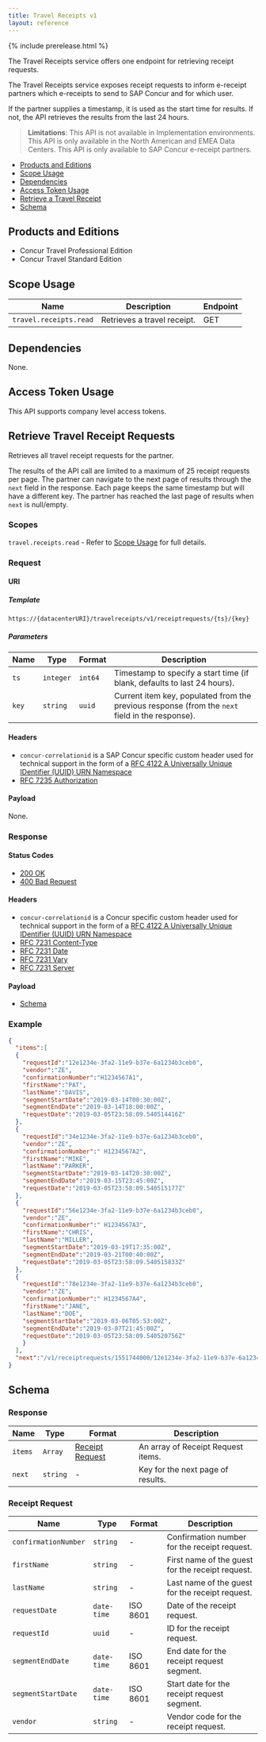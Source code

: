 ```yaml
---
title: Travel Receipts v1
layout: reference
---
```


{% include prerelease.html %}


The Travel Receipts service offers one endpoint for retrieving receipt requests.

The Travel Receipts service exposes receipt requests to inform e-receipt partners which e-receipts to send to SAP Concur and for which user.

If the partner supplies a timestamp, it is used as the start time for results. If not, the API retrieves the results from the last 24 hours.

> **Limitations**: This API is not available in Implementation environments. This API is only available in the North American and EMEA Data Centers. This API is only available to SAP Concur e-receipt partners.

* [Products and Editions](#products-editions)
* [Scope Usage](#scope-usage)
* [Dependencies](#dependencies)
* [Access Token Usage](#access-token-usage)
* [Retrieve a Travel Receipt](#retrieve-travel-receipt-requests)
* [Schema](#schema)

## Products and Editions <a name="products-editions"></a>

* Concur Travel Professional Edition
* Concur Travel Standard Edition

## Scope Usage <a name="scope-usage"></a>

Name|Description|Endpoint
---|---|---
`travel.receipts.read`|Retrieves a travel receipt.|GET

## Dependencies <a name="dependencies"></a>

None.

## Access Token Usage <a name="access-token-usage"></a>

This API supports company level access tokens.

## Retrieve Travel Receipt Requests <a name="retrieve-travel-receipt-requests"></a>

Retrieves all travel receipt requests for the partner.  

The results of the API call are limited to a maximum of 25 receipt requests per page. The partner can navigate to the next page of results through the `next` field in the response. Each page keeps the same timestamp but will have a different key. The partner has reached the last page of results when `next` is null/empty.

### Scopes

`travel.receipts.read` - Refer to [Scope Usage](#scope-usage) for full details.
### Request

#### URI

##### Template

```shell
https://{datacenterURI}/travelreceipts/v1/receiptrequests/{ts}/{key}
```

##### Parameters

Name | Type | Format | Description
-----|------|--------|------------
`ts`|`integer`|`int64`|Timestamp to specify a start time (if blank, defaults to last 24 hours).
`key`|`string`|`uuid`|Current item key, populated from the previous response (from the `next` field in the response).

#### Headers

* `concur-correlationid` is a SAP Concur specific custom header used for technical support in the form of a [RFC 4122 A Universally Unique IDentifier (UUID) URN Namespace](https://tools.ietf.org/html/rfc4122)
* [RFC 7235 Authorization](https://tools.ietf.org/html/rfc7235#section-4.2)

#### Payload
None.

### Response

#### Status Codes

* [200 OK](https://tools.ietf.org/html/rfc7231#section-6.3.1)
* [400 Bad Request](https://tools.ietf.org/html/rfc7231#section-6.5.1)

#### Headers

* `concur-correlationid` is a Concur specific custom header used for technical support in the form of a [RFC 4122 A Universally Unique IDentifier (UUID) URN Namespace](https://tools.ietf.org/html/rfc4122)
* [RFC 7231 Content-Type](https://tools.ietf.org/html/rfc7231#section-3.1.1.5)
* [RFC 7231 Date](https://tools.ietf.org/html/rfc7231#section-7.1.1.2)
* [RFC 7231 Vary](https://tools.ietf.org/html/rfc7231#section-7.1.4)
* [RFC 7231 Server](https://tools.ietf.org/html/rfc7231#section-7.4.2)


#### Payload
* [Schema](#schema)

### Example

```json
{
  "items":[
  {
    "requestId":"12e1234e-3fa2-11e9-b37e-6a1234b3ceb0",
    "vendor":"ZE",
    "confirmationNumber":"H1234567A1",
    "firstName":"PAT",
    "lastName":"DAVIS",
    "segmentStartDate":"2019-03-14T00:30:00Z",
    "segmentEndDate":"2019-03-14T18:00:00Z",
    "requestDate":"2019-03-05T23:58:09.540514416Z"
  },
  {
    "requestId":"34e1234e-3fa2-11e9-b37e-6a1234b3ceb0",
    "vendor":"ZE",
    "confirmationNumber":" H1234567A2",
    "firstName":"MIKE",
    "lastName":"PARKER",
    "segmentStartDate":"2019-03-14T20:30:00Z",
    "segmentEndDate":"2019-03-15T23:45:00Z",
    "requestDate":"2019-03-05T23:58:09.540515177Z"
  },
  {
    "requestId":"56e1234e-3fa2-11e9-b37e-6a1234b3ceb0",
    "vendor":"ZE",
    "confirmationNumber":" H1234567A3",
    "firstName":"CHRIS",
    "lastName":"MILLER",
    "segmentStartDate":"2019-03-19T17:35:00Z",
    "segmentEndDate":"2019-03-21T00:40:00Z",
    "requestDate":"2019-03-05T23:58:09.540515833Z"
  },
  {
    "requestId":"78e1234e-3fa2-11e9-b37e-6a1234b3ceb0",
    "vendor":"ZE",
    "confirmationNumber":" H1234567A4",
    "firstName":"JANE",
    "lastName":"DOE",
    "segmentStartDate":"2019-03-06T05:53:00Z",
    "segmentEndDate":"2019-03-07T21:45:00Z",
    "requestDate":"2019-03-05T23:58:09.540520756Z"
    }
  ],
  "next":"/v1/receiptrequests/1551744000/12e1234e-3fa2-11e9-b37e-6a1234b3ceb0"
}
```
## Schema <a name="schema"></a>

### Response

Name | Type | Format | Description
-----|------|--------|------------
`items`|`Array`|[Receipt Request](#receipt-request)|An array of Receipt Request items.
`next`|`string`|-|Key for the next page of results.


### <a name="receipt-request"></a>Receipt Request

Name | Type | Format | Description
-----|------|--------|------------
`confirmationNumber`|`string`|-|Confirmation number for the receipt request.
`firstName`|`string`|-|	First name of the guest for the receipt request.
`lastName`|`string`|-|Last name of the guest for the receipt request.
`requestDate`|`date-time`|ISO 8601|Date of the receipt request.
`requestId`|`uuid`|-|ID for the receipt request.
`segmentEndDate`|`date-time`|ISO 8601|End date for the receipt request segment.
`segmentStartDate`|`date-time`|ISO 8601|Start date for the receipt request segment.
`vendor`|`string`|-|Vendor code for the receipt request.

